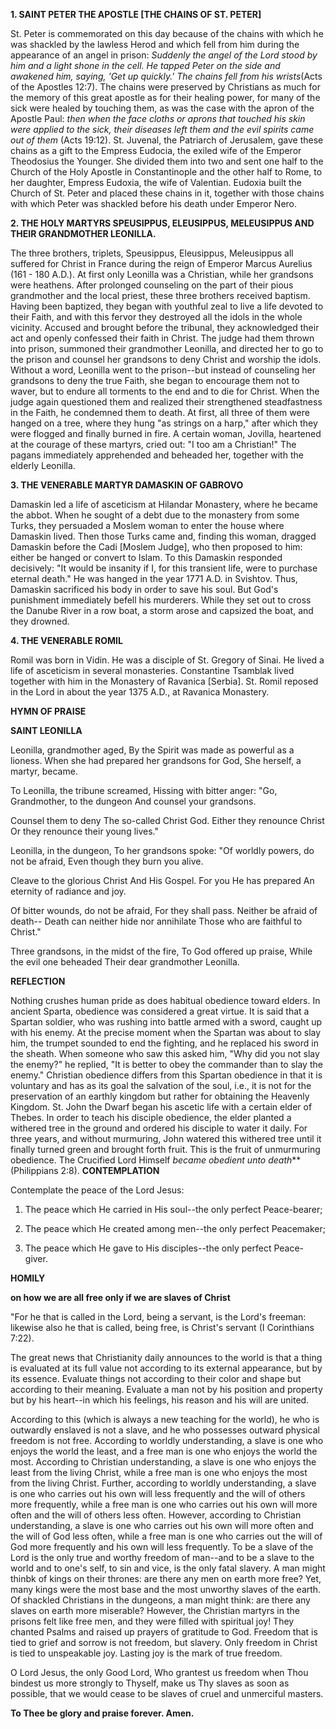 
**1. SAINT PETER THE APOSTLE [THE CHAINS OF ST. PETER]**

St. Peter is commemorated on this day because of the chains with which he was shackled by the lawless Herod and which fell from him during the appearance of an angel in prison: *Suddenly the angel of the Lord stood by him and a light shone in the cell. He tapped Peter on the side and awakened him, saying, 'Get up quickly.' The chains fell from his wrists*(Acts of the Apostles 12:7). The chains were preserved by Christians as much for the memory of this great apostle as for their healing power, for many of the sick were healed by touching them, as was the case with the apron of the Apostle Paul: *then when the face cloths or aprons that touched his skin were applied to the sick, their diseases left them and the evil spirits came out of them* (Acts 19:12). St. Juvenal, the Patriarch of Jerusalem, gave these chains as a gift to the Empress Eudocia, the exiled wife of the Emperor Theodosius the Younger. She divided them into two and sent one half to the Church of the Holy Apostle in Constantinople and the other half to Rome, to her daughter, Empress Eudoxia, the wife of Valentian. Eudoxia built the Church of St. Peter and placed these chains in it, together with those chains with which Peter was shackled before his death under Emperor Nero.

**2. THE HOLY MARTYRS SPEUSIPPUS, ELEUSIPPUS, MELEUSIPPUS AND THEIR GRANDMOTHER LEONILLA.**

The three brothers, triplets, Speusippus, Eleusippus, Meleusippus all suffered for Christ in France during the reign of Emperor Marcus Aurelius (161 - 180 A.D.). At first only Leonilla was a Christian, while her grandsons were heathens. After prolonged counseling on the part of their pious grandmother and the local priest, these three brothers received baptism. Having been baptized, they began with youthful zeal to live a life devoted to their Faith, and with this fervor they destroyed all the idols in the whole vicinity. Accused and brought before the tribunal, they acknowledged their act and openly confessed their faith in Christ. The judge had them thrown into prison, summoned their grandmother Leonilla, and directed her to go to the prison and counsel her grandsons to deny Christ and worship the idols. Without a word, Leonilla went to the prison--but instead of counseling her grandsons to deny the true Faith, she began to encourage them not to waver, but to endure all torments to the end and to die for Christ. When the judge again questioned them and realized their strengthened steadfastness in the Faith, he condemned them to death. At first, all three of them were hanged on a tree, where they hung "as strings on a harp," after which they were flogged and finally burned in fire. A certain woman, Jovilla, heartened at the courage of these martyrs, cried out: "I too am a Christian!" The pagans immediately apprehended and beheaded her, together with the elderly Leonilla.

**3. THE VENERABLE MARTYR DAMASKIN OF GABROVO**

Damaskin led a life of asceticism at Hilandar Monastery, where he became the abbot. When he sought of a debt due to the monastery from some Turks, they persuaded a Moslem woman to enter the house where Damaskin lived. Then those Turks came and, finding this woman, dragged Damaskin before the Cadi [Moslem Judge], who then proposed to him: either be hanged or convert to Islam. To this Damaskin responded decisively: "It would be insanity if I, for this transient life, were to purchase eternal death." He was hanged in the year 1771 A.D. in Svishtov. Thus, Damaskin sacrificed his body in order to save his soul. But God's punishment immediately befell his murderers. While they set out to cross the Danube River in a row boat, a storm arose and capsized the boat, and they drowned.

**4. THE VENERABLE ROMIL**

Romil was born in Vidin. He was a disciple of St. Gregory of Sinai. He lived a life of asceticism in several monasteries. Constantine Tsamblak lived together with him in the Monastery of Ravanica [Serbia]. St. Romil reposed in the Lord in about the year 1375 A.D., at Ravanica Monastery.



**HYMN OF PRAISE**

**SAINT LEONILLA**

Leonilla, grandmother aged,
By the Spirit was made as powerful as a lioness.
When she had prepared her grandsons for God,
She herself, a martyr, became.

To Leonilla, the tribune screamed,
Hissing with bitter anger:
"Go, Grandmother, to the dungeon
And counsel your grandsons.

Counsel them to deny
The so-called Christ God.
Either they renounce Christ
Or they renounce their young lives."

Leonilla, in the dungeon,
To her grandsons spoke:
"Of worldly powers, do not be afraid,
Even though they burn you alive.

Cleave to the glorious Christ
And His Gospel.
For you He has prepared
An eternity of radiance and joy.

Of bitter wounds, do not be afraid,
For they shall pass. Neither be afraid of death--
Death can neither hide nor annihilate
Those who are faithful to Christ."

Three grandsons, in the midst of the fire,
To God offered up praise,
While the evil one beheaded
Their dear grandmother Leonilla.


**REFLECTION**

Nothing crushes human pride as does habitual obedience toward elders. In ancient Sparta, obedience was considered a great virtue. It is said that a Spartan soldier, who was rushing into battle armed with a sword, caught up with his enemy. At the precise moment when the Spartan was about to slay him, the trumpet sounded to end the fighting, and he replaced his sword in the sheath. When someone who saw this asked him, "Why did you not slay the enemy?" he replied, "It is better to obey the commander than to slay the enemy." Christian obedience differs from this Spartan obedience in that it is voluntary and has as its goal the salvation of the soul, i.e., it is not for the preservation of an earthly kingdom but rather for obtaining the Heavenly Kingdom. St. John the Dwarf began his ascetic life with a certain elder of Thebes. In order to teach his disciple obedience, the elder planted a withered tree in the ground and ordered his disciple to water it daily. For three years, and without murmuring, John watered this withered tree until it finally turned green and brought forth fruit. This is the fruit of unmurmuring obedience. The Crucified Lord Himself *became obedient unto death*** (Philippians 2:8).
**CONTEMPLATION**

Contemplate the peace of the Lord Jesus:

1.  The peace which He carried in His soul--the only perfect Peace-bearer;

1.  The peace which He created among men--the only perfect Peacemaker;

1.  The peace which He gave to His disciples--the only perfect Peace-giver.




**HOMILY**

**on how we are all free only if we are slaves of Christ**

"For he that is called in the Lord, being a servant, is the Lord's freeman: likewise also he that is called, being free, is Christ's servant (I Corinthians 7:22).

The great news that Christianity daily announces to the world is that a thing is evaluated at its full value not according to its external appearance, but by its essence. Evaluate things not according to their color and shape but according to their meaning. Evaluate a man not by his position and property but by his heart--in which his feelings, his reason and his will are united.

According to this (which is always a new teaching for the world), he who is outwardly enslaved is not a slave, and he who possesses outward physical freedom is not free. According to worldly understanding, a slave is one who enjoys the world the least, and a free man is one who enjoys the world the most. According to Christian understanding, a slave is one who enjoys the least from the living Christ, while a free man is one who enjoys the most from the living Christ. Further, according to worldly understanding, a slave is one who carries out his own will less frequently and the will of others more frequently, while a free man is one who carries out his own will more often and the will of others less often. However, according to Christian understanding, a slave is one who carries out his own will more often and the will of God less often, while a free man is one who carries out the will of God more frequently and his own will less frequently. To be a slave of the Lord is the only true and worthy freedom of man--and to be a slave to the world and to one's self, to sin and vice, is the only fatal slavery. A man might thinbk of kings on their thrones: are there any men on earth more free? Yet, many kings were the most base and the most unworthy slaves of the earth. Of shackled Christians in the dungeons, a man might think: are there any slaves on earth more miserable? However, the Christian martyrs in the prisons felt like free men, and they were filled with spiritual joy! They chanted Psalms and raised up prayers of gratitude to God. Freedom that is tied to grief and sorrow is not freedom, but slavery. Only freedom in Christ is tied to unspeakable joy. Lasting joy is the mark of true freedom.

O Lord Jesus, the only Good Lord, Who grantest us freedom when Thou bindest us more strongly to Thyself, make us Thy slaves as soon as possible, that we would cease to be slaves of cruel and unmerciful masters.

**To Thee be glory and praise forever. Amen.**
